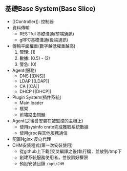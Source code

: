 ## 基礎Base System(Base Slice)
- [[Controller]]: 控制器
- 資料傳輸
	- RESTful 基礎溝通(前端通訊)
	- gRPC基礎溝通(後端通訊)
- 傳輸平面權重(數字越低權重越高)
	1. 管理: (1)
	2. 數據: (0.5) - (2)
	3. 警急: (0)
- Agent(服務)
	- DNS [[DNS]]
	- LDAP [[LDAP]]
	- CA [[CA]]
	- DHCP [[DHCP]]
- Plugin System(插件系統)
	- Main loader
	- 框架
	- 前端路由問題
- Agent(之後會安裝在被監控的主機上)
	- 使用sysinfo crate完成獲取系統數據
	- 使用grpc與其他服務通信
- 配置Nginx 反向代理
- CHM安裝程式(第一次安裝使用)
	- 從github上下載(交叉編譯之後)執行檔，並放到/tmp下
	- 創建系統服務使用者，並設置好權限
	- 預設安裝目錄 `/opt/CHM`